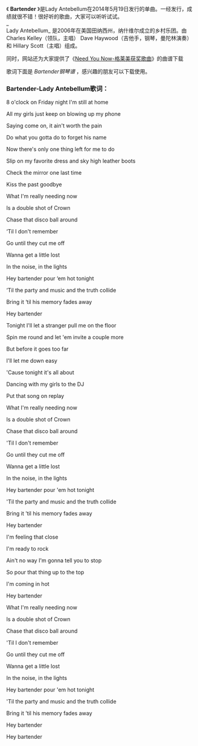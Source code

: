 

《 **Bartender** 》是Lady Antebellum在2014年5月19日发行的单曲。一经发行，成绩就很不错！很好听的歌曲，大家可以听听试试。  
_  
Lady Antebellum_ 是2006年在美国田纳西州，纳什维尔成立的乡村乐团。由Charles Kelley（领队，主唱） Dave
Haywood（吉他手，钢琴，曼陀林演奏）和 Hillary Scott（主唱）组成。  
  
同时，网站还为大家提供了《[Need You Now-格莱美获奖歌曲](Music-2105-Need-You-Now-格莱美获奖歌曲.html "Need
You Now-格莱美获奖歌曲")》的曲谱下载  
  
歌词下面是 _Bartender钢琴谱_ ，感兴趣的朋友可以下载使用。

### Bartender-Lady Antebellum歌词：

8 o'clock on Friday night I'm still at home

All my girls just keep on blowing up my phone

Saying come on, it ain't worth the pain

Do what you gotta do to forget his name

Now there's only one thing left for me to do

Slip on my favorite dress and sky high leather boots

Check the mirror one last time

Kiss the past goodbye

What I'm really needing now

Is a double shot of Crown

Chase that disco ball around

‘Til I don't remember

Go until they cut me off

Wanna get a little lost

In the noise, in the lights

Hey bartender pour ‘em hot tonight

‘Til the party and music and the truth collide

Bring it ‘til his memory fades away

Hey bartender

Tonight I'll let a stranger pull me on the floor

Spin me round and let 'em invite a couple more

But before it goes too far

I'll let me down easy

'Cause tonight it's all about

Dancing with my girls to the DJ

Put that song on replay

What I'm really needing now

Is a double shot of Crown

Chase that disco ball around

'Til I don't remember

Go until they cut me off

Wanna get a little lost

In the noise, in the lights

Hey bartender pour 'em hot tonight

'Til the party and music and the truth collide

Bring it 'til his memory fades away

Hey bartender

I'm feeling that close

I'm ready to rock

Ain't no way I'm gonna tell you to stop

So pour that thing up to the top

I'm coming in hot

Hey bartender

What I'm really needing now

Is a double shot of Crown

Chase that disco ball around

'Til I don't remember

Go until they cut me off

Wanna get a little lost

In the noise, in the lights

Hey bartender pour 'em hot tonight

'Til the party and music and the truth collide

Bring it 'til his memory fades away

Hey bartender

Hey bartender

